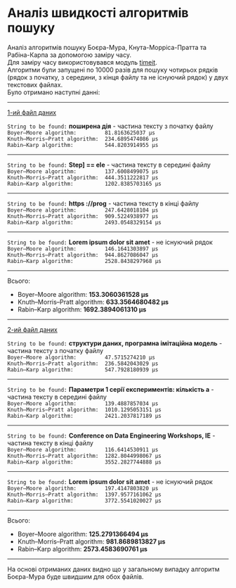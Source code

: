 # Аналіз швидкості алгоритмів пошуку
Аналіз алгоритмів пошуку Боєра-Мура, Кнута-Морріса-Пратта та Рабіна-Карпа за допомогою заміру часу.\
Для заміру часу використовувався модуль [timeit](https://docs.python.org/uk/3/library/timeit.html).\
Алгоритми були запущені по 10000 разів для пошуку чотирьох рядків (рядок з початку, з середини, з кінця файлу та не існуючий рядок) у двух текстових файлах.\
Було отримано наступні данні:

---

[1-ий файл даних](https://drive.google.com/file/d/18_R5vEQ3eDuy2VdV3K5Lu-R-B-adxXZh/view?usp=sharing)

``String to be found:`` **поширена дія** - частина тексту з початку файлу\
``Boyer–Moore algorithm:         81.8163625037 μs``\
``Knuth–Morris–Pratt algorithm:  234.6895474086 μs``\
``Rabin–Karp algorithm:          544.8203914955 μs``

---

``String to be found:`` **Step] == ele** - частина тексту в середині файлу\
``Boyer–Moore algorithm:         137.6008499075 μs``\
``Knuth–Morris–Pratt algorithm:  444.3511222817 μs``\
``Rabin–Karp algorithm:          1202.8385703165 μs``

---

``String to be found:`` **https ://prog** - частина тексту в кінці файлу\
``Boyer–Moore algorithm:         247.6428018104 μs``\
``Knuth–Morris–Pratt algorithm:  909.5224938977 μs``\
``Rabin–Karp algorithm:          2493.0548329154 μs``

---

``String to be found:`` **Lorem ipsum dolor sit amet** - не існуючий рядок\
``Boyer–Moore algorithm:         146.1641303897 μs``\
``Knuth–Morris–Pratt algorithm:  944.8627086047 μs``\
``Rabin–Karp algorithm:          2528.8438297968 μs``

---

Всього:
*   Boyer–Moore algorithm:         **153.3060361528 μs**
*   Knuth–Morris–Pratt algorithm:  **633.3564680482 μs**
*   Rabin–Karp algorithm:          **1692.3894061310 μs**

---

[2-ий файл даних](https://drive.google.com/file/d/13hSt4JkJc11nckZZz2yoFHYL89a4XkMZ/view?usp=sharing)

``String to be found:`` **структури даних, програмна імітаційна модель** - частина тексту з початку файлу\
``Boyer–Moore algorithm:         47.5715274210 μs``\
``Knuth–Morris–Pratt algorithm:  236.5842043029 μs``\
``Rabin–Karp algorithm:          547.7928180939 μs``

---

``String to be found:`` **Параметри 1 серії експериментів: кількість а** - частина тексту в середині файлу\
``Boyer–Moore algorithm:         139.4887857034 μs``\
``Knuth–Morris–Pratt algorithm:  1010.1295053151 μs``\
``Rabin–Karp algorithm:          2421.2037817189 μs``

---

``String to be found:`` **Conference on Data Engineering Workshops, IE** - частина тексту в кінці файлу\
``Boyer–Moore algorithm:         116.6414530911 μs``\
``Knuth–Morris–Pratt algorithm:  1282.8044998067 μs``\
``Rabin–Karp algorithm:          3552.2827744888 μs``

---

``String to be found:`` **Lorem ipsum dolor sit amet** - не існуючий рядок\
``Boyer–Moore algorithm:         197.4147803820 μs``\
``Knuth–Morris–Pratt algorithm:  1397.9577161062 μs``\
``Rabin–Karp algorithm:          3772.5541020027 μs``

---

Всього:
*   Boyer–Moore algorithm:         **125.2791366494 μs**
*   Knuth–Morris–Pratt algorithm:  **981.8689813827 μs**
*   Rabin–Karp algorithm:          **2573.4583690761 μs**

---

На основі отриманих даних видно що у загальному випадку алгоритм Боєра-Мура буде швидшим для обох файлів.

